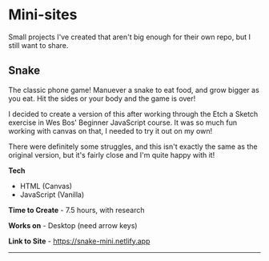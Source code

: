 # Mini-sites

Small projects I've created that aren't big enough for their own repo, but I still want to share.

## Snake

The classic phone game! Manuever a snake to eat food, and grow bigger as you eat. Hit the sides or your body and the game is over!

I decided to create a version of this after working through the Etch a Sketch exercise in Wes Bos' Beginner JavaScript course. It was so much fun working with canvas on that, I needed to try it out on my own!

There were definitely some struggles, and this isn't exactly the same as the original version, but it's fairly close and I'm quite happy with it!

**Tech**

- HTML (Canvas)
- JavaScript (Vanilla)

**Time to Create** - 7.5 hours, with research

**Works on** - Desktop (need arrow keys)

**Link to Site** - <https://snake-mini.netlify.app>

----
